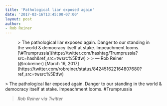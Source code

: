 ```yaml
---
title: 'Pathological liar exposed again'
date: '2017-03-16T13:45:00-07:00'
layout: post
author:
- Rob Reiner
---
```


<figure class="wp-block-embed is-type-rich is-provider-twitter wp-block-embed-twitter"><div class="wp-block-embed__wrapper">> The pathological liar exposed again. Danger to our standing in the world &amp; democracy itself at stake. Impeachment looms. [\#Trumprussia](https://twitter.com/hashtag/Trumprussia?src=hash&ref_src=twsrc%5Etfw)
>
> — Rob Reiner (@robreiner) [March 16, 2017](https://twitter.com/robreiner/status/842451622164807680?ref_src=twsrc%5Etfw)

<script async="" charset="utf-8" src="https://platform.twitter.com/widgets.js"></script></div></figure>> The pathological liar exposed again. Danger to our standing in the world &amp; democracy itself at stake. Impeachment looms. #Trumprussia
>
> <cite>Rob Reiner via Twitter</cite>
